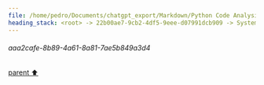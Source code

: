 ```yaml
---
file: /home/pedro/Documents/chatgpt_export/Markdown/Python Code Analysis & Parsing.md
heading_stack: <root> -> 22b00ae7-9cb2-4df5-9eee-d07991dcb909 -> System -> 20ebaef2-02d6-4890-a642-e0f29f17805b -> System -> aaa2cafe-8b89-4a61-8a81-7ae5b849a3d4
---
```

###### aaa2cafe-8b89-4a61-8a81-7ae5b849a3d4
[parent ⬆️](#20ebaef2-02d6-4890-a642-e0f29f17805b)
